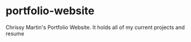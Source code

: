 # portfolio-website
Chrissy Martin's Portfolio Website. It holds all of my current projects and resume
